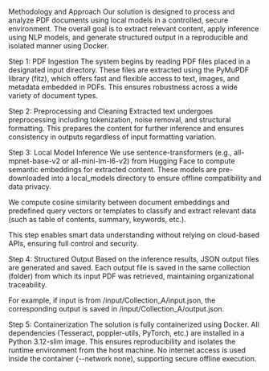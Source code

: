 Methodology and Approach
Our solution is designed to process and analyze PDF documents using local models in a controlled, secure environment. The overall goal is to extract relevant content, apply inference using NLP models, and generate structured output in a reproducible and isolated manner using Docker.

Step 1: PDF Ingestion
The system begins by reading PDF files placed in a designated input directory. These files are extracted using the PyMuPDF library (fitz), which offers fast and flexible access to text, images, and metadata embedded in PDFs. This ensures robustness across a wide variety of document types.

Step 2: Preprocessing and Cleaning
Extracted text undergoes preprocessing including tokenization, noise removal, and structural formatting. This prepares the content for further inference and ensures consistency in outputs regardless of input formatting variation.

Step 3: Local Model Inference
We use sentence-transformers (e.g., all-mpnet-base-v2 or all-mini-lm-l6-v2) from Hugging Face to compute semantic embeddings for extracted content. These models are pre-downloaded into a local_models directory to ensure offline compatibility and data privacy.

We compute cosine similarity between document embeddings and predefined query vectors or templates to classify and extract relevant data (such as table of contents, summary, keywords, etc.).

This step enables smart data understanding without relying on cloud-based APIs, ensuring full control and security.

Step 4: Structured Output
Based on the inference results, JSON output files are generated and saved. Each output file is saved in the same collection (folder) from which its input PDF was retrieved, maintaining organizational traceability.

For example, if input is from /input/Collection_A/input.json, the corresponding output is saved in /input/Collection_A/output.json.

Step 5: Containerization
The solution is fully containerized using Docker. All dependencies (Tesseract, poppler-utils, PyTorch, etc.) are installed in a Python 3.12-slim image. This ensures reproducibility and isolates the runtime environment from the host machine. No internet access is used inside the container (--network none), supporting secure offline execution.
